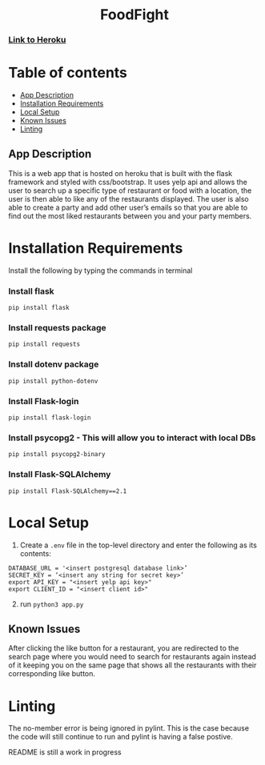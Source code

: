 <h1 align="center">FoodFight</h1>

###  [Link to Heroku](https://food-fight-gsu-sprint2.herokuapp.com/)

# Table of contents

- [App Description](#App-Description)
- [Installation Requirements](#Installation-Requirements)
- [Local Setup](#Local-Setup)
- [Known Issues](#Known-Issues)
- [Linting](#Linting)


##  App Description 
This is a web app that is hosted on heroku that is built with the flask framework and styled with css/bootstrap. It uses yelp api and allows the user to search up a specific type of restaurant or food with a location, the user is then able to like any of the restaurants displayed.  The user is also able to create a party and add other user’s emails so that you are able to find out the most liked restaurants between you and your party members.

# Installation Requirements
Install the following by typing the commands in terminal

### Install flask

```pip install flask```

### Install requests package

```pip install requests```

### Install dotenv package

```pip install python-dotenv```

### Install Flask-login

```pip install flask-login```

### Install psycopg2 - This will allow you to interact with local DBs

 ```pip install psycopg2-binary```

### Install Flask-SQLAlchemy

```pip install Flask-SQLAlchemy==2.1```

# Local Setup

1. Create a `.env` file in the top-level directory and enter the following as its contents:
```
DATABASE_URL = '<insert postgresql database link>’
SECRET_KEY = ‘<insert any string for secret key>’
export API_KEY = "<insert yelp api key>"
export CLIENT_ID = "<insert client id>"
```


2. run `python3 app.py` 

## Known Issues
After clicking the like button for a restaurant, you are redirected to the search page where you would need to search for restaurants again instead of it keeping you on the same page that shows all the restaurants with their corresponding like button.

# Linting
The no-member error is being ignored in pylint. This is the case because the code will still continue to run and pylint is having a false postive.

README is still a work in progress
